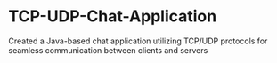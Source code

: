 # TCP-UDP-Chat-Application
Created a Java-based chat application utilizing TCP/UDP protocols for seamless communication between clients and servers

